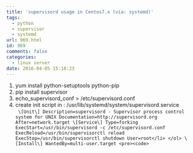 ```yaml
---
title: 'supervisord usage in Centos7.x (via: systemd)'
tags:
  - python
  - supervisor
  - systemd
url: 969.html
id: 969
comments: false
categories:
  - linux server
date: 2016-04-05 15:18:23
---
```


1.  yum install python-setuptools python-pip
2.  pip install supervisor
3.  echo\_supervisord\_conf > /etc/supervisord.conf
4.  create init script in : /usr/lib/systemd/system/supervisord.service  
    ``` \[Unit\] Description=supervisord - Supervisor process control system for UNIX Documentation=http://supervisord.org After=network.target \[Service\] Type=forking ExecStart=/usr/bin/supervisord -c /etc/supervisord.conf ExecReload=/usr/bin/supervisorctl reload ExecStop=/usr/bin/supervisorctl shutdown User=root</li> </ol> \[Install\] WantedBy=multi-user.target <pre><code>```